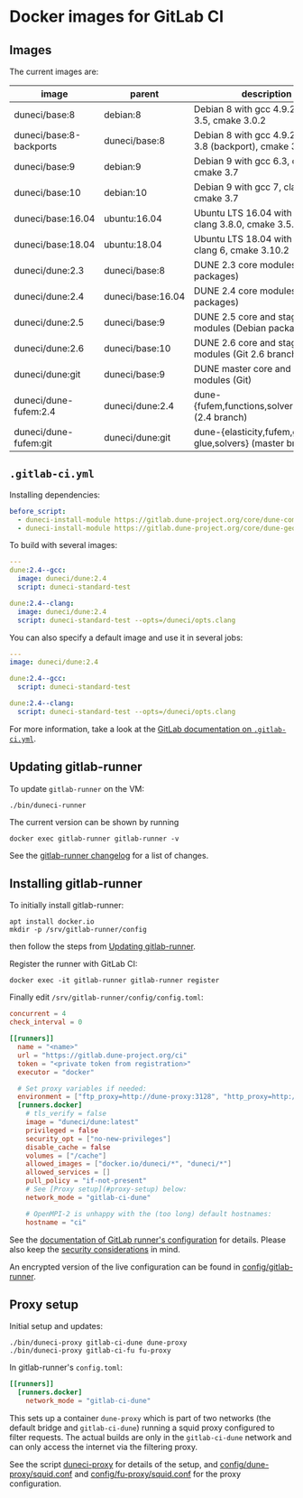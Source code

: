 Docker images for GitLab CI
===========================

Images
------

The current images are:

| image                    | parent            | description                                                |
|--------------------------|-------------------|------------------------------------------------------------|
| duneci/base:8            | debian:8          | Debian 8 with gcc 4.9.2, clang 3.5, cmake 3.0.2            |
| duneci/base:8-backports  | duneci/base:8     | Debian 8 with gcc 4.9.2, clang 3.8 (backport), cmake 3.0.2 |
| duneci/base:9            | debian:9          | Debian 9 with gcc 6.3, clang 3.8, cmake 3.7                |
| duneci/base:10           | debian:10         | Debian 9 with gcc 7, clang 4.0, cmake 3.7                  |
| duneci/base:16.04        | ubuntu:16.04      | Ubuntu LTS 16.04 with gcc 5.4.0, clang 3.8.0, cmake 3.5.1  |
| duneci/base:18.04        | ubuntu:18.04      | Ubuntu LTS 18.04 with gcc 7.3, clang 6, cmake 3.10.2       |
| duneci/dune:2.3          | duneci/base:8     | DUNE 2.3 core modules (Debian packages)                    |
| duneci/dune:2.4          | duneci/base:16.04 | DUNE 2.4 core modules (Debian packages)                    |
| duneci/dune:2.5          | duneci/base:9     | DUNE 2.5 core and staging modules (Debian packages)        |
| duneci/dune:2.6          | duneci/base:10    | DUNE 2.6 core and staging modules (Git 2.6 branch)         |
| duneci/dune:git          | duneci/base:9     | DUNE master core and staging modules (Git)                 |
| duneci/dune-fufem:2.4    | duneci/dune:2.4   | dune-{fufem,functions,solvers,typetree} (2.4 branch)       |
| duneci/dune-fufem:git    | duneci/dune:git   | dune-{elasticity,fufem,grid-glue,solvers} (master branch)  |

`.gitlab-ci.yml`
----------------

Installing dependencies:
```yaml
before_script:
  - duneci-install-module https://gitlab.dune-project.org/core/dune-common.git
  - duneci-install-module https://gitlab.dune-project.org/core/dune-geometry.git
```

To build with several images:
```yaml
---
dune:2.4--gcc:
  image: duneci/dune:2.4
  script: duneci-standard-test

dune:2.4--clang:
  image: duneci/dune:2.4
  script: duneci-standard-test --opts=/duneci/opts.clang
```

You can also specify a default image and use it in several jobs:

```yaml
---
image: duneci/dune:2.4

dune:2.4--gcc:
  script: duneci-standard-test

dune:2.4--clang:
  script: duneci-standard-test --opts=/duneci/opts.clang
```

For more information, take a look at the [GitLab documentation on `.gitlab-ci.yml`](https://docs.gitlab.com/ce/ci/yaml/README.html).

Updating gitlab-runner
----------------------

To update `gitlab-runner` on the VM:

```shell
./bin/duneci-runner
```

The current version can be shown by running

```shell
docker exec gitlab-runner gitlab-runner -v
```

See the [gitlab-runner changelog][] for a list of changes.

  [gitlab-runner changelog]: https://gitlab.com/gitlab-org/gitlab-runner/blob/master/CHANGELOG.md

Installing gitlab-runner
------------------------

To initially install gitlab-runner:

```shell
apt install docker.io
mkdir -p /srv/gitlab-runner/config
```
then follow the steps from [Updating gitlab-runner](#updating-gitlab-runner).

Register the runner with GitLab CI:
```shell
docker exec -it gitlab-runner gitlab-runner register
```

Finally edit `/srv/gitlab-runner/config/config.toml`:
```TOML
concurrent = 4
check_interval = 0

[[runners]]
  name = "<name>"
  url = "https://gitlab.dune-project.org/ci"
  token = "<private token from registration>"
  executor = "docker"

  # Set proxy variables if needed:
  environment = ["ftp_proxy=http://dune-proxy:3128", "http_proxy=http://dune-proxy:3128", "https_proxy=http://dune-proxy:3128", "no_proxy=127.0.0.1, localhost"]
  [runners.docker]
    # tls_verify = false
    image = "duneci/dune:latest"
    privileged = false
    security_opt = ["no-new-privileges"]
    disable_cache = false
    volumes = ["/cache"]
    allowed_images = ["docker.io/duneci/*", "duneci/*"]
    allowed_services = []
    pull_policy = "if-not-present"
    # See [Proxy setup](#proxy-setup) below:
    network_mode = "gitlab-ci-dune"

    # OpenMPI-2 is unhappy with the (too long) default hostnames:
    hostname = "ci"
```
See the [documentation of GitLab runner's configuration](https://docs.gitlab.com/runner/configuration/advanced-configuration.html) for details.
Please also keep the [security considerations](https://docs.gitlab.com/runner/security/index.html) in mind.

An encrypted version of the live configuration can be found in
[config/gitlab-runner](config/gitlab-runner).

Proxy setup
-----------

Initial setup and updates:
```shell
./bin/duneci-proxy gitlab-ci-dune dune-proxy
./bin/duneci-proxy gitlab-ci-fu fu-proxy
```

In gitlab-runner's `config.toml`:

```TOML
[[runners]]
  [runners.docker]
    network_mode = "gitlab-ci-dune"
```

This sets up a container `dune-proxy` which is part of two networks
(the default bridge and `gitlab-ci-dune`) running a squid proxy
configured to filter requests.  The actual builds are only in the
`gitlab-ci-dune` network and can only access the internet via the
filtering proxy.

See the script [duneci-proxy](bin/duneci-proxy) for details of the
setup, and [config/dune-proxy/squid.conf](config/dune-proxy/squid.conf)
and [config/fu-proxy/squid.conf](config/fu-proxy/squid.conf) for the proxy
configuration.

